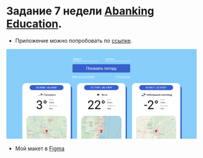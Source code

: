 # Задание 7 недели [Abanking Education](https://education-student.abanking.ru/).
- Приложение можно попробовать по [ссылке](https://fweather.web.app/).

![image](images/preview.png)

- Мой макет в [Figma](https://www.figma.com/file/kdjFV0gFH44fRUrywz1w8n/WeatherAppJS?node-id=0%3A1&t=s0JpuN1uKNca9oic-1)
